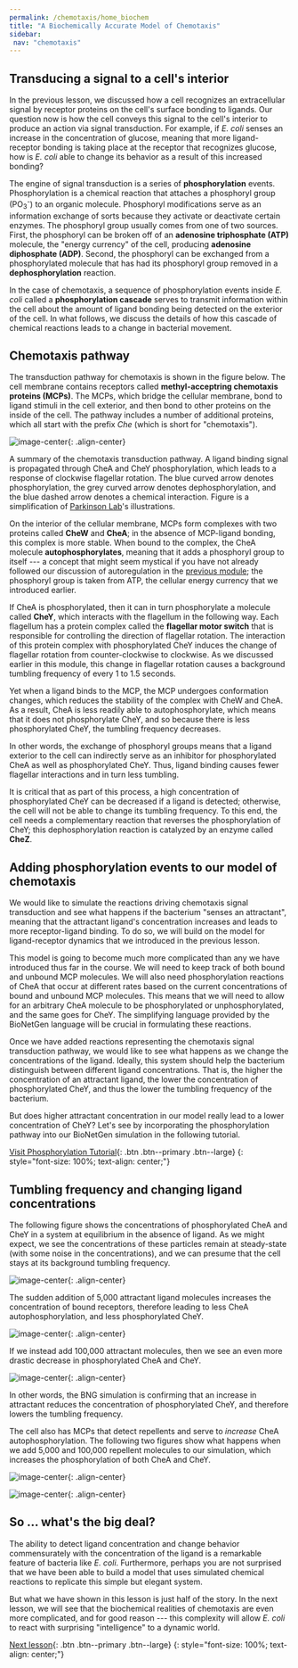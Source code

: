 ```yaml
---
permalink: /chemotaxis/home_biochem
title: "A Biochemically Accurate Model of Chemotaxis"
sidebar:
 nav: "chemotaxis"
---
```


## Transducing a signal to a cell's interior

In the previous lesson, we discussed how a cell recognizes an extracellular signal by receptor proteins on the cell's surface bonding to ligands. Our question now is how the cell conveys this signal to the cell's interior to produce an action via signal transduction. For example, if *E. coli* senses an increase in the concentration of glucose, meaning that more ligand-receptor bonding is taking place at the receptor that recognizes glucose, how is *E. coli* able to change its behavior as a result of this increased bonding?

The engine of signal transduction is a series of **phosphorylation** events. Phosphorylation is a chemical reaction that attaches a phosphoryl group (PO<sub>3</sub><sup>-</sup>) to an organic molecule.  Phosphoryl modifications serve as an information exchange of sorts because they activate or deactivate certain enzymes. The phosphoryl group usually comes from one of two sources. First, the phosphoryl can be broken off of an **adenosine triphosphate (ATP)** molecule, the "energy currency" of the cell, producing **adenosine diphosphate (ADP)**. Second, the phosphoryl can be exchanged from a phosphorylated molecule that has had its phosphoryl group removed in a **dephosphorylation** reaction.

In the case of chemotaxis, a sequence of phosphorylation events inside *E. coli* called a **phosphorylation cascade** serves to transmit information within the cell about the amount of ligand bonding being detected on the exterior of the cell. In what follows, we discuss the details of how this cascade of chemical reactions leads to a change in bacterial movement.

## Chemotaxis pathway

The transduction pathway for chemotaxis is shown in the figure below. The cell membrane contains receptors called **methyl-acceptring chemotaxis proteins (MCPs)**.  The MCPs, which bridge the cellular membrane, bond to ligand stimuli in the cell exterior, and then bond to other proteins on the inside of the cell. The pathway includes a number of additional proteins, which all start with the prefix *Che* (which is short for "chemotaxis").

![image-center](../assets/images/chemotaxisphosnew.png){: .align-center}
<figcaption>A summary of the chemotaxis transduction pathway. A ligand binding signal is propagated through CheA and CheY phosphorylation, which leads to a response of clockwise flagellar rotation. The blue curved arrow denotes phosphorylation, the grey curved arrow denotes dephosphorylation, and the blue dashed arrow denotes a chemical interaction. Figure is a simplification of <a href="http://chemotaxis.biology.utah.edu/Parkinson_Lab/projects/ecolichemotaxis/ecolichemotaxis.html">Parkinson Lab</a>'s illustrations.<br></figcaption>

On the interior of the cellular membrane, MCPs form complexes with two proteins called **CheW** and **CheA**; in the absence of MCP-ligand bonding, this complex is more stable. When bound to the complex, the CheA molecule **autophosphorylates**, meaning that it adds a phosphoryl group to itself --- a concept that might seem mystical if you have not already followed our discussion of autoregulation in the [previous module](motifs/nar); the phosphoryl group is taken from ATP, the cellular energy currency that we introduced earlier.

If CheA is phosphorylated, then it can in turn phosphorylate a molecule called **CheY**, which interacts with the flagellum in the following way. Each flagellum has a protein complex called the **flagellar motor switch** that is responsible for controlling the direction of flagellar rotation. The interaction of this protein complex with phosphorylated CheY induces the change of flagellar rotation from counter-clockwise to clockwise. As we discussed earlier in this module, this change in flagellar rotation causes a background tumbling frequency of every 1 to 1.5 seconds.

Yet when a ligand binds to the MCP, the MCP undergoes conformation changes, which reduces the stability of the complex with CheW and CheA. As a result, CheA is less readily able to autophosphorylate, which means that it does not phosphorylate CheY, and so because there is less phosphorylated CheY, the tumbling frequency decreases.

In other words, the exchange of phosphoryl groups means that a ligand exterior to the cell can indirectly serve as an inhibitor for phosphorylated CheA as well as phosphorylated CheY. Thus, ligand binding causes fewer flagellar interactions and in turn less tumbling.

<!--
When MCP receptors instead bind to repellent ligands, the situation is reversed. CheA autophosphorylation increases, which increases the rate of phosphorylation of CheY, which increases tumbling frequency.
-->

It is critical that as part of this process, a high concentration of phosphorylated CheY can be decreased if a ligand is detected; otherwise, the cell will not be able to change its tumbling frequency. To this end, the cell needs a complementary reaction that reverses the phosphorylation of CheY; this dephosphorylation reaction is catalyzed by an enzyme called **CheZ**.

## Adding phosphorylation events to our model of chemotaxis

We would like to simulate the reactions driving chemotaxis signal transduction and see what happens if the bacterium "senses an attractant", meaning that the attractant ligand's concentration increases and leads to more receptor-ligand binding. To do so, we will build on the model for ligand-receptor dynamics that we introduced in the previous lesson.

<!--

To do so, we will need to incorporate the following three reactions into our model.

* CheA + ATP -> CheA-PO<sub>3</sub><sup>-</sup> + ADP
* CheA-PO<sub>3</sub><sup>-</sup> + CheY -> CheY-PO<sub>3</sub><sup>-</sup>
* CheY-PO<sub>3</sub><sup>-</sup> + CheZ -> CheY + CheZ + PO<sub>3</sub><sup>-</sup>

-->

This model is going to become much more complicated than any we have introduced thus far in the course. We will need to keep track of both bound and unbound MCP molecules. We will also need phosphorylation reactions of CheA that occur at different rates based on the current concentrations of bound and unbound MCP molecules. This means that we will need to allow for an arbitrary CheA molecule to be phosphorylated or unphosphorylated, and the same goes for CheY. The simplifying language provided by the BioNetGen language will be crucial in formulating these reactions.

Once we have added reactions representing the chemotaxis signal transduction pathway, we would like to see what happens as we change the concentrations of the ligand. Ideally, this system should help the bacterium distinguish between different ligand concentrations. That is, the higher the concentration of an attractant ligand, the lower the concentration of phosphorylated CheY, and thus the lower the tumbling frequency of the bacterium.

But does higher attractant concentration in our model really lead to a lower concentration of CheY? Let's see by incorporating the phosphorylation pathway into our BioNetGen simulation in the following tutorial.

[Visit Phosphorylation Tutorial](tutorial_phos){: .btn .btn--primary .btn--large}
{: style="font-size: 100%; text-align: center;"}

## Tumbling frequency and changing ligand concentrations

The following figure shows the concentrations of phosphorylated CheA and CheY in a system at equilibrium in the absence of ligand. As we might expect, we see the concentrations of these particles remain at steady-state (with some noise in the concentrations), and we can presume that the cell stays at its background tumbling frequency.

![image-center](../assets/images/chemotaxis_tutorial5.png){: .align-center}

The sudden addition of 5,000 attractant ligand molecules increases the concentration of bound receptors, therefore leading to less CheA autophosphorylation, and less phosphorylated CheY.

![image-center](../assets/images/chemotaxis_tutorial6.png){: .align-center}

If we instead add 100,000 attractant molecules, then we see an even more drastic decrease in phosphorylated CheA and CheY.

![image-center](../assets/images/chemotaxis_tutorial7.png){: .align-center}

In other words, the BNG simulation is confirming that an increase in attractant reduces the concentration of phosphorylated CheY, and therefore lowers the tumbling frequency.

The cell also has MCPs that detect repellents and serve to *increase* CheA autophosphorylation. The following two figures show what happens when we add 5,000 and 100,000 repellent molecules to our simulation, which increases the phosphorylation of both CheA and CheY.

![image-center](../assets/images/chemotaxis_tutorial_phosrepel5e3.png){: .align-center}

![image-center](../assets/images/chemotaxis_tutorial_phosrepel1e5.png){: .align-center}

## So … what's the big deal?

The ability to detect ligand concentration and change behavior commensurately with the concentration of the ligand is a remarkable feature of bacteria like *E. coli*. Furthermore, perhaps you are not surprised that we have been able to build a model that uses simulated chemical reactions to replicate this simple but elegant system.

But what we have shown in this lesson is just half of the story. In the next lesson, we will see that the biochemical realities of chemotaxis are even more complicated, and for good reason --- this complexity will allow *E. coli* to react with surprising "intelligence" to a dynamic world.

[^Munroe]: Randall Munroe. What If? [Available online](https://what-if.xkcd.com/)

[^Pierucci1978]: Pierucci O. 1978. Dimensions of *Escherichia coli* at various growth rates: Model of envelope growth. Journal of Bacteriology 135(2):559-574. [Available online](https://jb.asm.org/content/jb/135/2/559.full.pdf)

[^Sim2017]: Sim M, Koirala S, Picton D, Strahl H, Hoskisson PA, Rao CV, Gillespie CS, Aldridge PD. 2017. Growth rate control of flagellar assembly in *Escherichia coli* strain RP437. Scientific Reports 7:41189. [Available online](https://www.nature.com/articles/srep41189#:~:text=Escherichia%20coli%20is%20a%20prominent,distributed%20across%20the%20cell%20surface.)

[^Baker2005]: Baker MD, Wolanin PM, Stock JB. 2005. Signal transduction in bacterial chemotaxis. BioEssays 28:9-22. [Available online](https://pubmed.ncbi.nlm.nih.gov/16369945/)

[^Weis1990]: Weis RM, Koshland DE. 1990. Chemotaxis in *Escherichia coli* proceeds efficiently from different initial tumble frequencies. Journal of Bacteriology 172:2. [Available online](https://jb.asm.org/content/jb/172/2/1099.full.pdf)

[^Berg2000]: Berg HC. 2000. Motile behavior of bacteria. Physics today 53(1):24. [Available online](https://physicstoday.scitation.org/doi/pdf/10.1063/1.882934)

[^Achouri2015]: Achouri S, Wright JA, Evans L, Macleod C, Fraser G, Cicuta P, Bryant CE. 2015. The frequency and duration of *Salmonella* macrophage adhesion events determines infection efficiency. Philosophical transactions B 370(1661). [Available online](https://www.ncbi.nlm.nih.gov/pmc/articles/PMC4275903/)

[^Turner2016]: Turner L, Ping L, Neubauer M, Berg HC. 2016. Visualizing flagella while tracking bacteria. Biophysical Journal 111(3):630--639.[Available online](https://pubmed.ncbi.nlm.nih.gov/27508446/)

[^Parkinson2015]: Parkinson JS, Hazelbauer, Falke JJ. 2015. Signaling and sensory adaptation in *Escherichia coli* chemoreceptors: 2015 update. [Available online](https://www.sciencedirect.com/science/article/abs/pii/S0966842X15000578)

[^Yang2019]: Yang W, Cassidy CK, Ames P, Diebolder CA, Schulten K, Luthey-Schulten Z, Parkinson JS, Briegel A. 2019. *In situ* confomraitonal changes of the *Escherichia coli* serine chemoreceptor in different signaling states. mBio. [Available online](https://mbio.asm.org/content/10/4/e00973-19/article-info)

[^Saragosti2001]: Saragosti J, Calvez V, Bournaveas, N, Perthame B, Buguin A, Silberzan P. 2001. Directional persistence of chemotactic bacteria in a traveling concentration wave. PNAS. [Available online](https://www.pnas.org/content/pnas/108/39/16235.full.pdf)

[^Hlavacek2003]: Hlavacek WS, Faeder JR, Blinov ML, Perelson AS, Goldsten B. 2003. The complexity of complexes in signal transduction. Biotechnology and Bioengineering 84(7):783-94. [Available online](https://onlinelibrary.wiley.com/doi/abs/10.1002/bit.10842)

[^Hlavacek2006]: Hlavacek WS, Faeder JR, Blinov ML, Posner RG, Hucka M, Fontana W. 2006. Rules for modeling signal-transduction systems. Science Signaling 344:re6. [Available online](https://stke.sciencemag.org/content/2006/344/re6.long)

[^ParkinsonLab]: Parkinson Lab website. [website](http://chemotaxis.biology.utah.edu/Parkinson_Lab/projects/ecolichemotaxis/ecolichemotaxis.html)

[^Bertoli2013]: Bertoli C, Skotheim JM, de Bruin RAM. 2013. Control of cell cycle transcription during G1 and S phase. Nature Reviews Molecular Cell Biology 14:518-528. [Available online](https://www.nature.com/articles/nrm3629).

[^Li2004]: Li M, Hazelbauer GL. 2004. Cellular stoichimetry of the components of the chemotaxis signaling complex. Journal of Bacteriology. [Available online](https://jb.asm.org/content/186/12/3687)

[^Stock1991]: Stock J, Lukat GS. 1991. Intracellular signal transduction networks. Annual Review of Biophysics and Biophysical Chemistry. [Available online](https://www.annualreviews.org/doi/abs/10.1146/annurev.bb.20.060191.000545)

[^Spiro1997]: Spiro PA, Parkinson JS, and Othmer H. 1997. A model of excitation and adaptation in bacterial chemotaxis. Biochemistry 94:7263-7268. [Available online](https://www.pnas.org/content/94/14/7263).

[Next lesson](home_senseadap){: .btn .btn--primary .btn--large}
{: style="font-size: 100%; text-align: center;"}
